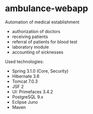 ambulance-webapp
================

Automation of medical establishment
+ authorization of doctors
+ receiving patients
+ referral of patients for blood test
+ laboratory module
+ accounting of sicknesses

Used technologies:
+ Spring 3.1.0 (Core, Security)
+ Hibernate 3.6
+ Tomcat 7.0.3
+ JSF 2
+ UI: Primefaces 3.4.2
+ PostgreSQL 9.x
+ Eclipse Juno
+ Maven
